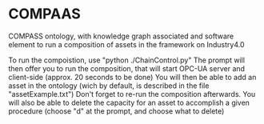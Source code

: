 # COMPAAS
COMPASS ontology, with knowledge graph associated and software element to run a composition of assets in the framework on Industry4.0

To run the compoistion, use "python ./ChainControl.py"
The prompt will then offer you to run the composition, that will start OPC-UA server and client-side (approx. 20 seconds to be done)
You will then be able to add an asset in the ontology (wich by default, is described in the file "assetExample.txt")
Don't forget to re-run the composition afterwards.
You will also be able to delete the capacity for an asset to accomplish a given procedure (choose "d" at the prompt, and choose what to delete)

